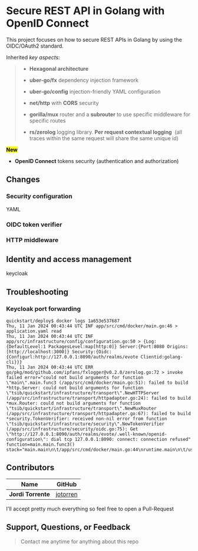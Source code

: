 # Secure REST API in Golang with OpenID Connect

This project focuses on how to secure REST APIs in Golang by using the OIDC/OAuth2 standard. 

Inherited *key aspects*:

> - **Hexagonal architecture**
> 
> - **uber-go/fx** dependency injection framework
> 
> - **uber-go/config** injection-friendly YAML configuration
> 
> - **net/http** with **CORS** security
> 
> - **gorilla/mux** router and a **subrouter** to use specific middleware for specific routes
> 
> - **rs/zerolog** logging library. **Per request contextual logging**  (all traces within the same request will share the same unique id)

**<mark>New </mark>**

- **OpenID Connect** tokens security (authentication and authorization)

## Changes

### Security configuration

YAML

### OIDC token verifier



### HTTP middleware



## Identity and access management

keycloak



## Troubleshooting

### Keycloak port forwarding

```shell
quickstart/deploy$ docker logs 1a653e537687
Thu, 11 Jan 2024 00:43:44 UTC INF app/src/cmd/docker/main.go:46 > application.yaml read
Thu, 11 Jan 2024 00:43:44 UTC INF app/src/infrastructure/config/configuration.go:50 > {Log:{DefaultLevel:1 PackagesLevel:map[http:0]} Server:{Port:8080 Origins:[http://localhost:3000]} Security:{Oidc:{Configurl:http://127.0.0.1:8090/auth/realms/evote Clientid:golang-cli}}}
Thu, 11 Jan 2024 00:43:44 UTC ERR go/pkg/mod/github.com/ipfans/fxlogger@v0.2.0/zerolog.go:72 > invoke failed error="could not build arguments for function \"main\".main.func3 (/app/src/cmd/docker/main.go:51): failed to build *http.Server: could not build arguments for function \"tsib/quickstart/infrastructure/transport\".NewHTTPServer (/app/src/infrastructure/transport/httpadapter.go:24): failed to build *mux.Router: could not build arguments for function \"tsib/quickstart/infrastructure/transport\".NewMuxRouter (/app/src/infrastructure/transport/httpadapter.go:67): failed to build *security.TokenVerifier: received non-nil error from function \"tsib/quickstart/infrastructure/security\".NewTokenVerifier (/app/src/infrastructure/security/oidc.go:75): Get \"http://127.0.0.1:8090/auth/realms/evote/.well-known/openid-configuration\": dial tcp 127.0.0.1:8090: connect: connection refused" function=main.main.func3() stack="main.main\n\t/app/src/cmd/docker/main.go:44\nruntime.main\n\t/usr/local/go/src/runtime/proc.go:267\n"
```

## Contributors

| Name               | GitHub                                  |
| ------------------ | --------------------------------------- |
| **Jordi Torrente** | [jotorren](https://github.com/jotorren) |

I'll accept pretty much everything so feel free to open a Pull-Request

## Support, Questions, or Feedback

> Contact me anytime for anything about this repo
